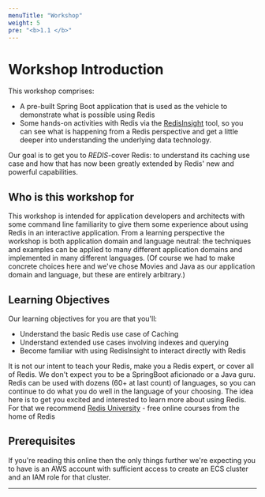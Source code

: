 ```yaml
---
menuTitle: "Workshop"
weight: 5
pre: "<b>1.1 </b>"
---
```


# Workshop Introduction
This workshop comprises:

* A pre-built Spring Boot application that is used as the vehicle to demonstrate what is possible using Redis 
* Some hands-on activities with Redis via the [RedisInsight] tool, so you can see what is happening from a Redis perspective and get a little deeper into understanding the underlying data technology. 

Our goal is to get you to _REDIS_-cover Redis: to understand its caching use case and how that has now been greatly extended by Redis' new and powerful capabilities. 

## Who is this workshop for
This workshop is intended for application developers and architects with some command line familiarity to give them some experience about using Redis in an interactive application. From a learning perspective the workshop is both application domain and language neutral: the techniques and examples can be applied to many different application domains and implemented in many different languages. (Of course we had to make concrete choices here and we've chose Movies and Java as our application domain and language, but these are entirely arbitrary.)

## Learning Objectives
Our learning objectives for you are that you'll:

- Understand the basic Redis use case of Caching
- Understand extended use cases involving indexes and querying
- Become familiar with using RedisInsight to interact directly with Redis


It is not our intent to teach your Redis, make you a Redis expert, or cover all of Redis. We don't expect you to be a SpringBoot aficionado or a Java guru. Redis can be used with dozens (60+ at last count) of languages, so you can continue to do what you do well in the language of your choosing. The idea here is to get you excited and interested to learn more about using Redis. For that we recommend [Redis University] - free online courses from the home of Redis

## Prerequisites

If you're reading this online then the only things further we're expecting you to have is an AWS account with sufficient access to create an ECS cluster and an IAM role for that cluster. 



----------
[redisinsight]: https://redislabs.com/redis-enterprise/redis-insight/
[redis university]: https://university.redislabs.com/

